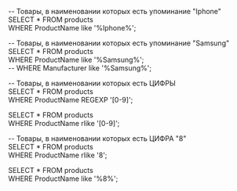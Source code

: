 -- Товары, в наименовании которых есть упоминание "Iphone"  
SELECT * FROM products  
WHERE ProductName like '%Iphone%';

-- Товары, в наименовании которых есть упоминание "Samsung"  
SELECT * FROM products  
WHERE ProductName like '%Samsung%';  
-- WHERE Manufacturer like '%Samsung%';

-- Товары, в наименовании которых есть ЦИФРЫ  
SELECT * FROM products  
WHERE ProductName REGEXP '[0-9]';

SELECT * FROM products  
WHERE ProductName rlike '[0-9]';

-- Товары, в наименовании которых есть ЦИФРА "8"  
SELECT * FROM products  
WHERE ProductName rlike '8';

SELECT * FROM products  
WHERE ProductName like '%8%';